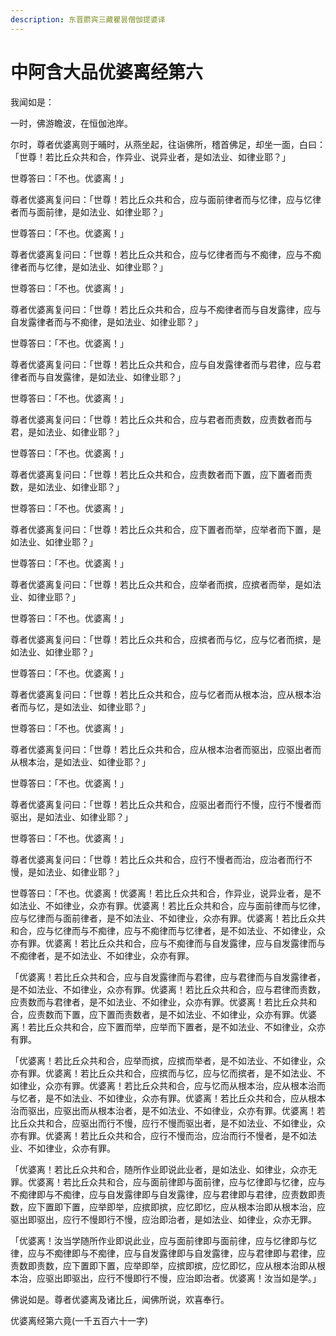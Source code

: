 ```yaml
---
description: 东晋罽宾三藏瞿昙僧伽提婆译
---
```


# 中阿含大品优婆离经第六

我闻如是：

一时，佛游瞻波，在恒伽池岸。

尔时，尊者优婆离则于晡时，从燕坐起，往诣佛所，稽首佛足，却坐一面，白曰：「世尊！若比丘众共和合，作异业、说异业者，是如法业、如律业耶？」

世尊答曰：「不也。优婆离！」

尊者优婆离复问曰：「世尊！若比丘众共和合，应与面前律者而与忆律，应与忆律者而与面前律，是如法业、如律业耶？」

世尊答曰：「不也。优婆离！」

尊者优婆离复问曰：「世尊！若比丘众共和合，应与忆律者而与不痴律，应与不痴律者而与忆律，是如法业、如律业耶？」

世尊答曰：「不也。优婆离！」

尊者优婆离复问曰：「世尊！若比丘众共和合，应与不痴律者而与自发露律，应与自发露律者而与不痴律，是如法业、如律业耶？」

世尊答曰：「不也。优婆离！」

尊者优婆离复问曰：「世尊！若比丘众共和合，应与自发露律者而与君律，应与君律者而与自发露律，是如法业、如律业耶？」

世尊答曰：「不也。优婆离！」

尊者优婆离复问曰：「世尊！若比丘众共和合，应与君者而责数，应责数者而与君，是如法业、如律业耶？」

世尊答曰：「不也。优婆离！」

尊者优婆离复问曰：「世尊！若比丘众共和合，应责数者而下置，应下置者而责数，是如法业、如律业耶？」

世尊答曰：「不也。优婆离！」

尊者优婆离复问曰：「世尊！若比丘众共和合，应下置者而举，应举者而下置，是如法业、如律业耶？」

世尊答曰：「不也。优婆离！」

尊者优婆离复问曰：「世尊！若比丘众共和合，应举者而摈，应摈者而举，是如法业、如律业耶？」

世尊答曰：「不也。优婆离！」

尊者优婆离复问曰：「世尊！若比丘众共和合，应摈者而与忆，应与忆者而摈，是如法业、如律业耶？」

世尊答曰：「不也。优婆离！」

尊者优婆离复问曰：「世尊！若比丘众共和合，应与忆者而从根本治，应从根本治者而与忆，是如法业、如律业耶？」

世尊答曰：「不也。优婆离！」

尊者优婆离复问曰：「世尊！若比丘众共和合，应从根本治者而驱出，应驱出者而从根本治，是如法业、如律业耶？」

世尊答曰：「不也。优婆离！」

尊者优婆离复问曰：「世尊！若比丘众共和合，应驱出者而行不慢，应行不慢者而驱出，是如法业、如律业耶？」

世尊答曰：「不也。优婆离！」

尊者优婆离复问曰：「世尊！若比丘众共和合，应行不慢者而治，应治者而行不慢，是如法业、如律业耶？」

世尊答曰：「不也。优婆离！优婆离！若比丘众共和合，作异业，说异业者，是不如法业、不如律业，众亦有罪。优婆离！若比丘众共和合，应与面前律而与忆律，应与忆律而与面前律者，是不如法业、不如律业，众亦有罪。优婆离！若比丘众共和合，应与忆律而与不痴律，应与不痴律而与忆律者，是不如法业、不如律业，众亦有罪。优婆离！若比丘众共和合，应与不痴律而与自发露律，应与自发露律而与不痴律者，是不如法业、不如律业，众亦有罪。

「优婆离！若比丘众共和合，应与自发露律而与君律，应与君律而与自发露律者，是不如法业、不如律业，众亦有罪。优婆离！若比丘众共和合，应与君律而责数，应责数而与君律者，是不如法业、不如律业，众亦有罪。优婆离！若比丘众共和合，应责数而下置，应下置而责数者，是不如法业、不如律业，众亦有罪。优婆离！若比丘众共和合，应下置而举，应举而下置者，是不如法业、不如律业，众亦有罪。

「优婆离！若比丘众共和合，应举而摈，应摈而举者，是不如法业、不如律业，众亦有罪。优婆离！若比丘众共和合，应摈而与忆，应与忆而摈者，是不如法业、不如律业，众亦有罪。优婆离！若比丘众共和合，应与忆而从根本治，应从根本治而与忆者，是不如法业、不如律业，众亦有罪。优婆离！若比丘众共和合，应从根本治而驱出，应驱出而从根本治者，是不如法业、不如律业，众亦有罪。优婆离！若比丘众共和合，应驱出而行不慢，应行不慢而驱出者，是不如法业、不如律业，众亦有罪。优婆离！若比丘众共和合，应行不慢而治，应治而行不慢者，是不如法业、不如律业，众亦有罪。

「优婆离！若比丘众共和合，随所作业即说此业者，是如法业、如律业，众亦无罪。优婆离！若比丘众共和合，应与面前律即与面前律，应与忆律即与忆律，应与不痴律即与不痴律，应与自发露律即与自发露律，应与君律即与君律，应责数即责数，应下置即下置，应举即举，应摈即摈，应忆即忆，应从根本治即从根本治，应驱出即驱出，应行不慢即行不慢，应治即治者，是如法业、如律业，众亦无罪。

「优婆离！汝当学随所作业即说此业，应与面前律即与面前律，应与忆律即与忆律，应与不痴律即与不痴律，应与自发露律即与自发露律，应与君律即与君律，应责数即责数，应下置即下置，应举即举，应摈即摈，应忆即忆，应从根本治即从根本治，应驱出即驱出，应行不慢即行不慢，应治即治者。优婆离！汝当如是学。」

佛说如是。尊者优婆离及诸比丘，闻佛所说，欢喜奉行。

优婆离经第六竟(一千五百六十一字)
